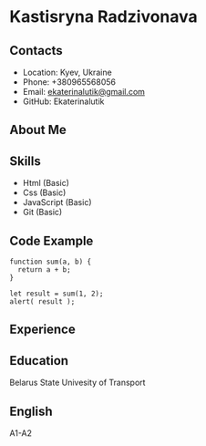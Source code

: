 # Kastisryna Radzivonava
## Contacts
* Location: Kyev, Ukraine
* Phone: +380965568056
* Email: ekaterinalutik@gmail.com
* GitHub: Ekaterinalutik
## About Me

## Skills
* Html (Basic)
* Css (Basic)
* JavaScript (Basic)
* Git (Basic)

## Code Example
```
function sum(a, b) {
  return a + b;
}

let result = sum(1, 2);
alert( result );
```

## Experience

## Education
Belarus State Univesity of Transport 
## English
A1-A2
